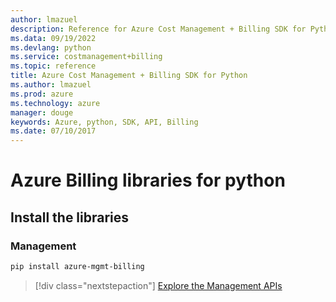 ```yaml
---
author: lmazuel
description: Reference for Azure Cost Management + Billing SDK for Python
ms.data: 09/19/2022
ms.devlang: python
ms.service: costmanagement+billing
ms.topic: reference
title: Azure Cost Management + Billing SDK for Python
ms.author: lmazuel
ms.prod: azure
ms.technology: azure
manager: douge
keywords: Azure, python, SDK, API, Billing
ms.date: 07/10/2017
---
```

# Azure Billing libraries for python

## Install the libraries


### Management

```bash
pip install azure-mgmt-billing
```
> [!div class="nextstepaction"]
> [Explore the Management APIs](/python/api/overview/azure/billing/management)